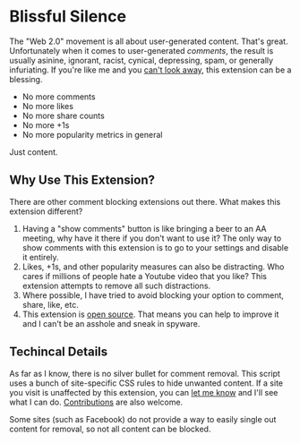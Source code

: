 # Blissful Silence #

The "Web 2.0" movement is all about user-generated content. That's great.
Unfortunately when it comes to user-generated _comments_, the result is usually
asinine, ignorant, racist, cynical, depressing, spam, or generally infuriating.
If you're like me and you [can't look away][1], this extension can be a
blessing.

* No more comments
* No more likes
* No more share counts
* No more +1s
* No more popularity metrics in general

Just content.

## Why Use This Extension? ##

There are other comment blocking extensions out there. What makes this extension
different?

1. Having a "show comments" button is like bringing a beer to an AA meeting, why
   have it there if you don't want to use it? The only way to show comments with
   this extension is to go to your settings and disable it entirely.
2. Likes, +1s, and other popularity measures can also be distracting. Who cares
   if millions of people hate a Youtube video that you like? This extension
   attempts to remove all such distractions.
3. Where possible, I have tried to avoid blocking your option to comment, share,
   like, etc.
4. This extension is [open source][4]. That means you can help to improve it and
   I can't be an asshole and sneak in spyware.

## Techincal Details ##

As far as I know, there is no silver bullet for comment removal. This script
uses a bunch of site-specific CSS rules to hide unwanted content. If a site you
visit is unaffected by this extension, you can [let me know][2] and I'll see
what I can do. [Contributions][3] are also welcome.

Some sites (such as Facebook) do not provide a way to easily single out content
for removal, so not all content can be blocked.

[1]: https://xkcd.com/386/
[2]: https://github.com/silverhammermba/silence/issues
[3]: https://github.com/silverhammermba/silence/compare/
[4]: https://github.com/silverhammermba/silence
